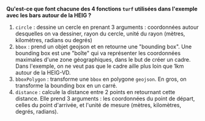**Qu'est-ce que font chacune des 4 fonctions `turf` utilisées dans l'exemple avec les bars autour de la HEIG ?**

1. `circle` : dessine un cercle en prenant 3 arguments : coordonnées autour desquelles on va dessiner, rayon du cercle, unité du rayon (mètres, kilomètres, radians ou degrés)
2. `bbox` : prend un objet geojson et en retourne une "bounding box". Une bounding box est une "boîte" qui va représenter les coordonnées maximales d'une zone géographiques, dans le but de créer un cadre. Dans l'exemple, on ne veut pas que le cadre aille plus loin que 1km autour de la HEIG-VD. 
3. `bboxPolygon` : transforme une `bbox` en polygone `geojson`. En gros, on transforme la bounding box en un carré.
4. `distance` : calcule la distance entre 2 points en retournant cette distance. Elle prend 3 arguments :  les coordonnées du point de départ, celles du point d'arrivée, et l'unité de mesure (mètres, kilomètres, degrés, radians).